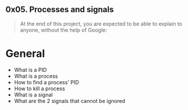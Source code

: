 ## 0x05. Processes and signals

> At the end of this project, you are expected to be able to explain to anyone, without the help of Google:

# General
 - What is a PID
 - What is a process
 - How to find a process’ PID
 - How to kill a process
 - What is a signal
 - What are the 2 signals that cannot be ignored